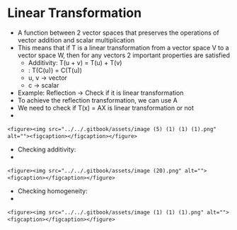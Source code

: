 # Linear Transformation

* A function between 2 vector spaces that preserves the operations of vector addition and scalar multiplication
* This means that if T is a linear transformation from a vector space V to a vector space W, then for any vectors 2 important properties are satisfied
  * Additivity: T(u + v) = T(u) + T(v)
  * : T(C(u)) = C(T(u))
  * u, v -> vector
  * c -> scalar
* Example: Reflection -> Check if it is linear transformation
* To achieve the reflection transformation, we can use A&#x20;
* We need to check if T(x) = AX is linear transformation or not
*

    <figure><img src="../../.gitbook/assets/image (5) (1) (1) (1).png" alt=""><figcaption></figcaption></figure>
* Checking additivity:
*

    <figure><img src="../../.gitbook/assets/image (20).png" alt=""><figcaption></figcaption></figure>
* Checking homogeneity:
*

    <figure><img src="../../.gitbook/assets/image (1) (1) (1).png" alt=""><figcaption></figcaption></figure>

